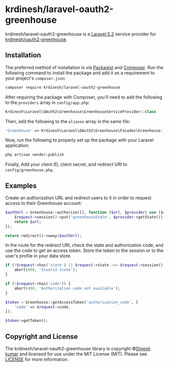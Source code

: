 
# krdinesh/laravel-oauth2-greenhouse

krdinesh/laravel-oauth2-greenhouse is a [Laravel 5.2](https://laravel.com/) service provider for [krdinesh/oauth2-greenhouse](https://github.com/krdinesh/oauth2-greenhouse).

## Installation

The preferred method of installation is via [Packagist][] and [Composer][]. Run
the following command to install the package and add it as a requirement to
your project's `composer.json`:

```bash
composer require krdinesh/laravel-oauth2-greenhouse
```

After requiring the package with Composer, you'll need to add the following to the `providers` array in `config/app.php`:

``` php
Krdinesh\Laravel\OAuth2\Greenhouse\GreenhouseServiceProvider::class
```

Then, add the following to the `aliases` array in the same file:

``` php
'Greenhouse' => Krdinesh\Laravel\OAuth2\Greenhouse\Facades\Greenhouse::class
```

Now, run the following to properly set up the package with your Laravel application:

``` bash
php artisan vendor:publish
```

Finally, Add your client ID, client secret, and redirect URI to `config/greenhouse.php`.


## Examples

Create an authorization URL and redirect users to it in order to request access to their Greenhouse account:

``` php
$authUrl = Greenhouse::authorize([], function ($url, $provider) use ($request) {
    $request->session()->put('greenhouseState', $provider->getState());
    return $url;
});

return redirect()->away($authUrl);
```

In the route for the redirect URI, check the state and authorization code, and use the code to get an access token. Store the token to the session or to the user's profile in your data store.

``` php
if (!$request->has('state') || $request->state !== $request->session()->get('greenhouseState')) {
    abort(400, 'Invalid state');
}

if (!$request->has('code')) {
    abort(400, 'Authorization code not available');
}

$token = Greenhouse::getAccessToken('authorization_code', [
    'code' => $request->code,
]);

$token->getToken();
```

## Copyright and License

The krdinesh/laravel-oauth2-greenhouse library is copyright ©[Dinesh kumar](https://github.com/krdinesh) and licensed for use under the MIT License (MIT). Please see [LICENSE][] for more information.


[source]: https://github.com/krdinesh/laravel-oauth2-greenhouse
[packagist]: https://packagist.org/packages/krdinesh/laravel-oauth2-greenhouse
[composer]: http://getcomposer.org/
[license]: https://github.com/krdinesh/laravel-oauth2-greenhouse/blob/master/LICENSE
